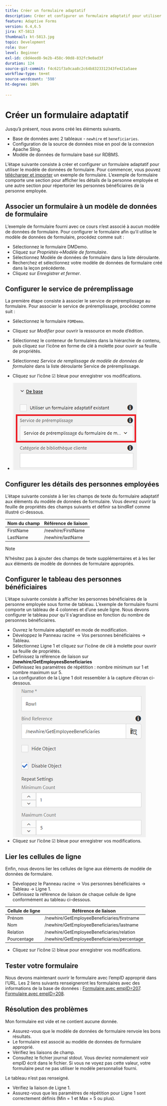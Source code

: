 ```yaml
---
title: Créer un formulaire adaptatif
description: Créer et configurer un formulaire adaptatif pour utiliser le service de préremplissage du modèle de données de formulaire
feature: Adaptive Forms
version: 6.4,6.5
jira: KT-5813
thumbnail: kt-5813.jpg
topic: Development
role: User
level: Beginner
exl-id: c8d4eed8-9e2b-458c-90d8-832fc9e0ad3f
duration: 124
source-git-commit: f4c621f3a9caa8c2c64b8323312343fe421a5aee
workflow-type: tm+mt
source-wordcount: '598'
ht-degree: 100%

---
```


# Créer un formulaire adaptatif

Jusqu’à présent, nous avons créé les éléments suivants.

* Base de données avec 2 tableaux - `newhire` et `beneficiaries`.
* Configuration de la source de données mise en pool de la connexion Apache Sling.
* Modèle de données de formulaire basé sur RDBMS.

L’étape suivante consiste à créer et configurer un formulaire adaptatif pour utiliser le modèle de données de formulaire.  Pour commencer, vous pouvez [télécharger et importer](assets/fdm-demo-af.zip) un exemple de formulaire. L’exemple de formulaire comporte une section pour afficher les détails de la personne employée et une autre section pour répertorier les personnes bénéficiaires de la personne employée.

## Associer un formulaire à un modèle de données de formulaire

L’exemple de formulaire fourni avec ce cours n’est associé à aucun modèle de données de formulaire. Pour configurer le formulaire afin qu’il utilise le modèle de données de formulaire, procédez comme suit :

* Sélectionnez le formulaire DMDemo.
* Cliquez sur _Propriétés_->_Modèle de formulaire_.
* Sélectionnez Modèle de données de formulaire dans la liste déroulante.
* Recherchez et sélectionnez votre modèle de données de formulaire créé dans la leçon précédente.
* Cliquez sur _Enregistrer et fermer_.

## Configurer le service de préremplissage

La première étape consiste à associer le service de préremplissage au formulaire. Pour associer le service de préremplissage, procédez comme suit :

* Sélectionnez le formulaire `FDMDemo`.
* Cliquez sur _Modifier_ pour ouvrir la ressource en mode d’édition.
* Sélectionnez le conteneur de formulaires dans la hiérarchie de contenu, puis cliquez sur l’icône en forme de clé à molette pour ouvrir sa feuille de propriétés.
* Sélectionnez _Service de remplissage de modèle de données de formulaire_ dans la liste déroulante Service de préremplissage.
* Cliquez sur l’icône ☑ bleue pour enregistrer vos modifications.

* ![prefill-service](assets/fdm-prefill.png)

## Configurer les détails des personnes employées

L’étape suivante consiste à lier les champs de texte du formulaire adaptatif aux éléments du modèle de données de formulaire. Vous devrez ouvrir la feuille de propriétés des champs suivants et définir sa bindRef comme illustré ci-dessous.


| Nom du champ | Référence de liaison |
|------------|--------------------|
| FirstName | /newhire/FirstName |
| LastName | /newhire/lastName |

>[!NOTE]
>
>N’hésitez pas à ajouter des champs de texte supplémentaires et à les lier aux éléments de modèle de données de formulaire appropriés.

## Configurer le tableau des personnes bénéficiaires

L’étape suivante consiste à afficher les personnes bénéficiaires de la personne employée sous forme de tableau. L’exemple de formulaire fourni comporte un tableau de 4 colonnes et d’une seule ligne. Nous devons configurer le tableau pour qu’il s’agrandisse en fonction du nombre de personnes bénéficiaires.

* Ouvrez le formulaire adaptatif en mode de modification.
* Développez le Panneau racine -> Vos personnes bénéficiaires -> Tableau.
* Sélectionnez Ligne 1 et cliquez sur l’icône de clé à molette pour ouvrir sa feuille de propriétés.
* Définissez la référence de liaison sur **/newhire/GetEmployeesBeneficiaries**
* Définissez les paramètres de répétition : nombre minimum sur 1 et nombre maximum sur 5.
* La configuration de la Ligne 1 doit ressembler à la capture d’écran ci-dessous.
  ![row-configure](assets/configure-row.PNG)
* Cliquez sur l’icône ☑ bleue pour enregistrer vos modifications.

## Lier les cellules de ligne

Enfin, nous devons lier les cellules de ligne aux éléments de modèle de données de formulaire.

* Développez le Panneau racine -> Vos personnes bénéficiaires -> Tableau -> Ligne 1.
* Définissez la référence de liaison de chaque cellule de ligne conformément au tableau ci-dessous.

| Cellule de ligne | Référence de liaison |
|------------|----------------------------------------------|
| Prénom | /newhire/GetEmployeeBeneficiaries/firstname |
| Nom | /newhire/GetEmployeeBeneficiaries/lastname |
| Relation | /newhire/GetEmployeeBeneficiaries/relation |
| Pourcentage | /newhire/GetEmployeeBeneficiaries/percentage |

* Cliquez sur l’icône ☑ bleue pour enregistrer vos modifications.

## Tester votre formulaire

Nous devons maintenant ouvrir le formulaire avec l’empID approprié dans l’URL. Les 2 liens suivants renseigneront les formulaires avec des informations de la base de données :
[Formulaire avec empID=207](http://localhost:4502/content/dam/formsanddocuments/fdmdemo/jcr:content?wcmmode=disabled&amp;empID=207).
[Formulaire avec empID=208](http://localhost:4502/content/dam/formsanddocuments/fdmdemo/jcr:content?wcmmode=disabled&amp;empID=208).

## Résolution des problèmes

Mon formulaire est vide et ne contient aucune donnée.

* Assurez-vous que le modèle de données de formulaire renvoie les bons résultats.
* Le formulaire est associé au modèle de données de formulaire approprié.
* Vérifiez les liaisons de champ.
* Consultez le fichier journal stdout. Vous devriez normalement voir empID écrit dans le fichier. Si vous ne voyez pas cette valeur, votre formulaire peut ne pas utiliser le modèle personnalisé fourni.

Le tableau n’est pas renseigné.

* Vérifiez la liaison de Ligne 1.
* Assurez-vous que les paramètres de répétition pour Ligne 1 sont correctement définis (Min = 1 et Max = 5 ou plus).
